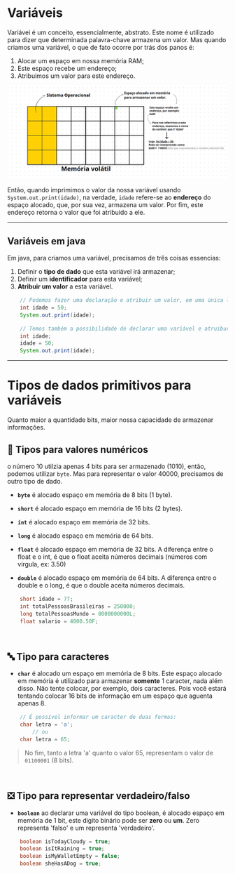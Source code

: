 # Variáveis
Variávei é um conceito, essencialmente, abstrato. Este nome é utilizado para dizer que determinada palavra-chave armazena um valor. Mas quando criamos uma variável, o que de fato ocorre por trás dos panos é:
1. Alocar um espaço em nossa memória RAM;
2. Este espaço recebe um endereço;
3. Atribuimos um valor para este endereço.

![criacao-de-variavel](../../assets/images/como-funciona-uma-variavel.png)

Então, quando imprimimos o valor da nossa variável usando `System.out.print(idade)`, na verdade, `idade` refere-se ao **endereço** do espaço alocado, que, por sua vez, armazena um valor. Por fim, este endereço retorna o valor que foi atribuído a ele.

___

## Variáveis em java
Em java, para criamos uma variável, precisamos de três coisas essencias:
1. Definir o __tipo de dado__ que esta variável irá armazenar;
2. Definir um __identificador__ para esta variável; 
3. __Atribuir um valor__ a esta variável. 
```java
    // Podemos fazer uma declaração e atribuir um valor, em uma única linha. 
    int idade = 50; 
    System.out.print(idade);
```
```java
    // Temos também a possibilidade de declarar uma variável e atruibur um valor a ela futuramente.
    int idade; 
    idade = 50;
    System.out.print(idade);
```

___

# Tipos de dados primitivos para variáveis
Quanto maior a quantidade bits, maior nossa capacidade de armazenar informações.

## 🔢 Tipos para valores numéricos
o número 10 utilzia apenas 4 bits para ser armazenado (1010), então, podemos utilizar `byte`.
Mas para representar o valor 40000, precisamos de outro tipo de dado.
- __`byte`__ é alocado espaço em memória de 8 bits (1 byte).
- __`short`__ é alocado espaço em memória de 16 bits (2 bytes). 
- __`int`__ é alocado espaço em memória de 32 bits.
- __`long`__ é alocado espaço em memória de 64 bits. 

- __`float`__ é alocado espaço em memória de 32 bits. A diferença entre o float e o int, é que o float aceita números decimais (números com vírgula, ex: 3.50)
- __`double`__ é alocado espaço em memória de 64 bits. A diferença entre o double e o long, é que o double aceita números decimais.

```java
    short idade = 77;
    int totalPessoasBrasileiras = 250000;
    long totalPessoasMundo = 8000000000L;
    float salario = 4000.50F;
```

<br>

## 🔤 Tipo para caracteres 
- __`char`__ é alocado um espaço em memória de 8 bits. Este espaço alocado em memória é utilizado para armazenar __somente__ 1 caracter, nada além disso. Não tente colocar, por exemplo, dois caracteres. Pois você estará tentando colocar 16 bits de informação em um espaço que aguenta apenas 8.  
```java
    // É possível informar um caracter de duas formas:
    char letra = 'a';
        // ou
    char letra = 65; 
```
> No fim, tanto a letra 'a' quanto o valor 65, representam o valor de `01100001` (8 bits).

<br>

## ❎ Tipo para representar verdadeiro/falso 
- __`boolean`__ ao declarar uma variável do tipo boolean, é alocado espaço em memória de 1 bit, este digito binário pode ser __zero__ ou __um__. Zero representa 'falso' e um representa 'verdadeiro'.
```java
    boolean isTodayCloudy = true;
    boolean isItRaining = true;
    boolean isMyWalletEmpty = false; 
    boolean sheHasADog = true; 
```

